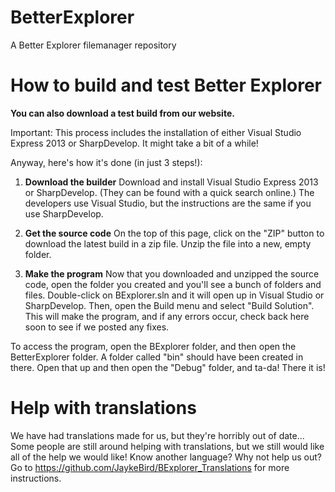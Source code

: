 BetterExplorer
==============

A Better Explorer filemanager repository


How to build and test Better Explorer
======================================
**You can also download a test build from our website.**

Important: This process includes the installation of either Visual Studio Express 2013 or SharpDevelop. It might take a bit of a while!

Anyway, here's how it's done (in just 3 steps!):

1. **Download the builder** Download and install Visual Studio Express 2013 or SharpDevelop. (They can be found with a quick search online.)
The developers use Visual Studio, but the instructions are the same if you use SharpDevelop.

2. **Get the source code**
On the top of this page, click on the "ZIP" button to download the latest build in a zip file. Unzip the file into a new, empty folder.

3. **Make the program**
Now that you downloaded and unzipped the source code, open the folder you created and you'll see a bunch of folders and files. Double-click on BExplorer.sln and it will open up in Visual Studio or SharpDevelop. Then, open the Build menu and select "Build Solution". This will make the program, and if any errors occur, check back here soon to see if we posted any fixes.

To access the program, open the BExplorer folder, and then open the BetterExplorer folder. A folder called "bin" should have been created in there. Open that up and then open the "Debug" folder, and ta-da! There it is!

Help with translations
====================== 

We have had translations made for us, but they're horribly out of date... Some people are still around helping with translations, but we still would like all of the help we would like! Know another language? Why not help us out? Go to https://github.com/JaykeBird/BExplorer_Translations for more instructions.
